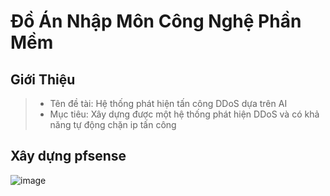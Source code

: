 # Đồ Án Nhập Môn Công Nghệ Phần Mềm
## Giới Thiệu
> - Tên đề tài: Hệ thống phát hiện tấn công DDoS dựa trên AI
> - Mục tiêu: Xây dựng được một hệ thống phát hiện DDoS và có khả năng tự động chặn ip tấn công


## Xây dựng pfsense
![image](https://github.com/user-attachments/assets/0975afb2-3b52-4a5f-a5b9-656b0360e012)
